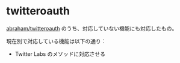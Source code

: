 # twitteroauth

[abraham/twitteroauth](https://github.com/abraham/twitteroauth) のうち、対応していない機能にも対応したもの。

現在別で対応している機能は以下の通り：

* Twitter Labs のメソッドに対応させる